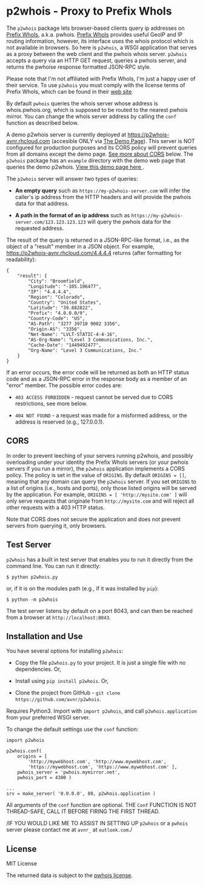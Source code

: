 p2whois - Proxy to Prefix WhoIs
===

The `p2whois` package lets browser-based clients query ip addresses on [Prefix WhoIs][pwhois],
a.k.a. pwhois. [Prefix WhoIs][pwhois] provides useful GeoIP and IP routing information, however,
its interface uses the whois protocol which is not available in browsers. So here is `p2whois`, a
WSGI application that serves as a proxy between the web client and the pwhois whois server.
`p2whois` accepts a query via an HTTP GET request, queries a pwhois server, and returns the pwhoise
response formatted JSON-RPC style.

Please note that I'm not affiliated with Prefix WhoIs, I'm just a happy user of their service. To use
`p2whois` you must comply with the license terms of Prefix WhoIs, which can be found in their [web site][pwhois].

By default `pwhois` queries the whois server whose address is whois.pwhois.org, which is supposed
to be routed to the nearest pwhois mirror. You can change the whois server address by calling the
`conf` function as described below.

A demo p2whois server is currently deployed at <https://p2whois-avnr.rhcloud.com> (accesible ONLY via [The Demo Page](http://htmlpreview.github.io/?https://raw.github.com/avnr/p2whois/master/example/index.html)).
This server is NOT configured for production purposes and its CORS policy will prevent queries from
all domains except the demo page. [See more about CORS](#CORS) below. The `p2whois` package has an
`example` directory with the demo web page that queries the demo p2whois. [View this demo page here
](http://htmlpreview.github.io/?https://raw.github.com/avnr/p2whois/master/example/index.html).

The `p2whois` server will answer two types of queries:

- **An empty query** such as `https://my-p2whois-server.com` will infer the caller's ip address
from the HTTP headers and will provide the pwhois data for that address.

- **A path in the format of an ip address** such as `https://my-p2whois-server.com/123.123.123.123`
will query the pwhois data for the requested address.

The result of the query is returned in a JSON-RPC-like format, i.e., as the object of a "result"
member in a JSON object. For example, <https://p2whois-avnr.rhcloud.com/4.4.4.4> returns (after
formatting for readability):

    {
        "result": {
            "City": "Broomfield",
            "Longitude": "-105.106477",
            "IP": "4.4.4.4",
            "Region": "Colorado",
            "Country": "United States",
            "Latitude": "39.882822",
            "Prefix": "4.0.0.0/9",
            "Country-Code": "US",
            "AS-Path": "3277 39710 9002 3356",
            "Origin-AS": "3356",
            "Net-Name": "LVLT-STATIC-4-4-16",
            "AS-Org-Name": "Level 3 Communications, Inc.",
            "Cache-Date": "1449492477",
            "Org-Name": "Level 3 Communications, Inc."
        }
    }

If an error occurs, the error code will be returned as both an HTTP status code and as a JSON-RPC
error in the response body as a member of an "error" member. The possible error codes are:

- `403 ACCESS FORBIDDEN` - request cannot be served due to CORS restrictions, see more below.

- `404 NOT FOUND` - a request was made for a misformed address, or the address is reserved (e.g.,
127.0.0.1).


CORS
---

In order to prevent leeching of your servers running p2whois, and possibly overloading under your
identity the Prefix WhoIs servers (or your pwhois servers if you run a mirror), the `p2whois`
application implements a CORS policy. The policy is set in the value of `ORIGINS`. By default
`ORIGINS = []`, meaning that any domain can query the `p2whois` server. If you set `ORIGINS` to a
list of origins (i.e., hosts and ports), only those listed origins will be served by the
application. For example, `ORIGINS = [ 'http://mysite.com' ]` will only serve requests that
originate from `http://mysite.com` and will reject all other requests with a 403 HTTP status.

Note that CORS does not secure the application and does not prevent servers from querying it, only
browsers.

Test Server
---

`p2whois` has a built in test server that enables you to run it directly from the command line. You
can run it directly:

    $ python p2whois.py

or, if it is on the modules path (e.g., if it was installed by `pip`):

    $ python -m p2whois

The test server listens by default on a port 8043, and can then be reached from a browser at
`http://localhost:8043`.

Installation and Use
---

You have several options for installing `p2whois`:

- Copy the file `p2whois.py` to your project. It is just a single file with no dependencies. Or,

- Install using `pip install p2whois`. Or,

- Clone the project from GitHub - `git clone https://github.com/avnr/p2whois`.

Requires Python3. Import with `import p2whois`, and call `p2whois.application` from your preferred WSGI server.

To change the default settings use the `conf` function:

    import p2whois
    
    p2whois.conf(
        origins = [
            'http://mywebhost.com', 'http://www.mywebhost.com',
            'https://mywebhost.com', 'https://www.mywebhost.com' ],
        pwhois_server = 'pwhois.mymirror.net',
        pwhois_port = 4300 )
    
    ...
    srv = make_server( '0.0.0.0', 80, p2whois.application )
        
All arguments of the `conf` function are optional. THE `Conf` FUNCTION IS NOT THREAD-SAFE, CALL IT
BEFORE FIRING THE FIRST THREAD.

/IF YOU WOULD LIKE ME TO ASSIST IN SETTING UP `p2whois` or a `pwhois` server please contact me at
`avnr_` at `outlook.com`./

License
---

MIT License

The returned data is subject to the [pwhois license][pwhois].


[pwhois]: http://pwhois.org